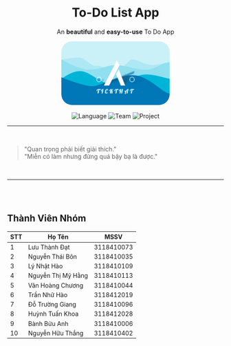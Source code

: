 <div align="center">

# To-Do List App

An **beautiful** and **easy-to-use** To Do App

<img src="/Note/Banner.png" style = "border-radius: 25px;" width="50%">

![Language](https://img.shields.io/badge/Type-Document-orange.svg)
![Team](https://img.shields.io/badge/Team-SGU-00ffff.svg)
![Project](https://img.shields.io/badge/Project-Software%20Technology-1affa3.svg)

</div>

---
<br>

> "Quan trọng phải biết giải thích."\
"Miễn có làm nhưng đừng quá bậy bạ là được."

<br>

---
<br><br>

## Thành Viên Nhóm
| STT | Họ Tên  | MSSV |
|---| ----- | -------- |
| 1 | Lưu Thành Đạt | 3118410073 |
| 2 | Nguyễn Thái Bôn  | 3118410035  |
| 3 | Lý Nhật Hào | 3118410109  |
| 4 | Nguyễn Thị Mỹ Hằng | 3118410113  |
| 5 | Văn Hoàng Chương  | 3118410044   |
| 6 | Trần Nhữ Hào | 3118412019   |
| 7 | Đỗ Trường Giang  | 3118410096   |
| 8 | Huỳnh Tuấn Khoa | 3118412028  |
| 9 | Bành Bửu Anh | 3118410006   |
| 10 |  Nguyễn Hữu Thắng | 3118410402   |

<br><br>
